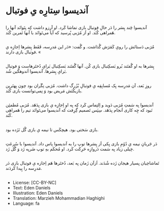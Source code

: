 # آندیسوا سِتارِه یِ فوتبال

##
آندیسوا چَند پِسَر را دَر حالِ فوتبال بازی تماشا کَرد. او آرِزو داشت کِه بِتَوانَد آنها را هَمراهی کُنَد. او اَز مُرَبی پُرسید که آیا می‌تَوانَد با آنها تَمرین کُنَد.

##
مُرَبی دَستانَش را رویِ کَمَرَش گُذاشت. و گُفت: «دَر این مَدرِسه، فَقَط پِسَرها اِجازِه یِ فوتبال بازی دارند. «

##
پِسَرها به او گُفتَند بُرو بَسکِتبال بازی کُن. آنها گُفتَند بَسکِتبال بَرایِ دُختَرهاست وَ فوتبال بَرایِ پِسَرها. آندیسوا اَندوهگین شُد.

##
روزِ بَعد، آن مَدرِسه یِک مُسابِقِه یِ فوتبالِ بُزُرگ داشت. مُرَبی نِگَران بود چون بِهتَرین بازیکُنَش مَریض بود وَ نِمی‌توانست بازی کُنَد.

##
آندیسوا بِه سَمتِ مُرَبی دَوید و اِلتِماس کَرد کِه بِه او اِجازِه یِ بازی بِدَهَد. مُرَبی مُطمئِن نَبود که چِه کاری اَنجام بِدَهَد. سِپَس تَصمیم گِرِفت که آندیسوا می‌تَوانَد تیم را هَمراهی کُنَد.

##
بازی سَختی بود. هیچکَس تا نیمه یِ بازی گُل نَزَده بود.

##
دَر جَریانِ نیمه یِ دُوُمِ بازی یِکی اَز پِسَرها توپ را به آندیسوا پاس داد. آندیسوا با سُرعَتِ خِیلی زیاد بِه سَمت دَروازِه حَرِکَت کَرد. او مُحکَم بهِ توپ ضَربِه زَد وَ گُل زَد.

##
تَماشاچیان بِسیار هیجان زَده شُدَند. اَزآن زَمان بِه بَعد، دُختَرها هَم اِجازه یِ فوتبال بازی دَر مَدرِسه را پِیدا کَردَند.

##
* License: [CC-BY-NC]
* Text: Eden Daniels
* Illustration: Eden Daniels
* Translation: Marzieh Mohammadian Haghighi
* Language: fa
